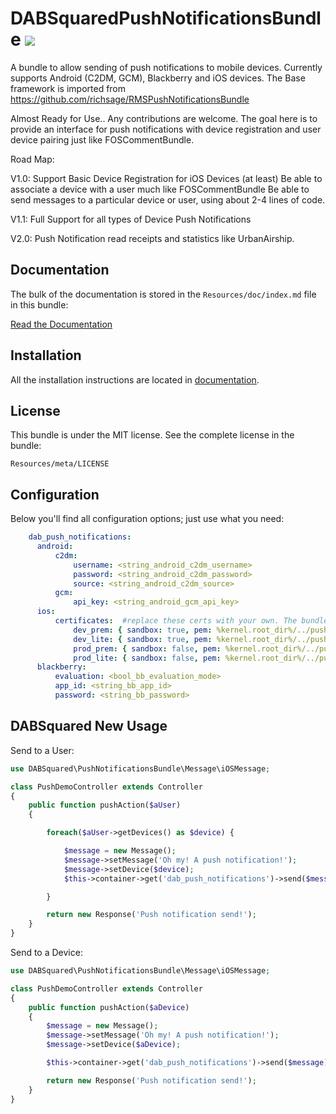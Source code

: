# DABSquaredPushNotificationsBundle ![](https://secure.travis-ci.org/bassrock499/DABSquaredPushNotificationsBundle.png)

A bundle to allow sending of push notifications to mobile devices.  Currently supports Android (C2DM, GCM), Blackberry and iOS devices. The Base framework is imported from https://github.com/richsage/RMSPushNotificationsBundle

Almost Ready for Use.. Any contributions are welcome. The goal here is to provide an interface for push notifications with device registration and user device pairing just like FOSCommentBundle.


Road Map:

V1.0:
  Support Basic Device Registration for iOS Devices (at least)
  Be able to associate a device with a user much like FOSCommentBundle
  Be able to send messages to a particular device or user, using about 2-4 lines of code.

V1.1:
  Full Support for all types of Device Push Notifications

V2.0:
  Push Notification read receipts and statistics like UrbanAirship.


Documentation
-------------

The bulk of the documentation is stored in the `Resources/doc/index.md`
file in this bundle:

[Read the Documentation](https://github.com/DABSquared/DABSquaredPushNotificationsBundle/blob/master/Resources/doc/index.md)

Installation
------------

All the installation instructions are located in [documentation](https://github.com/DABSquared/DABSquaredPushNotificationsBundle/blob/master/Resources/doc/index.md).

License
-------

This bundle is under the MIT license. See the complete license in the bundle:

    Resources/meta/LICENSE


Configuration
-------

Below you'll find all configuration options; just use what you need:

``` yaml
    dab_push_notifications:
      android:
          c2dm:
              username: <string_android_c2dm_username>
              password: <string_android_c2dm_password>
              source: <string_android_c2dm_source>
          gcm:
              api_key: <string_android_gcm_api_key>
      ios:
          certificates:  #replace these certs with your own. The bundle will loop through all certs displayed here when sending a push based on the sandbox param. You can add as many certificates as you need.
              dev_prem: { sandbox: true, pem: %kernel.root_dir%/../pushcerts/premium/dev/certificate.pem, passphrase: ~}
              dev_lite: { sandbox: true, pem: %kernel.root_dir%/../pushcerts/lite/dev/certificate.pem, passphrase: ~}
              prod_prem: { sandbox: false, pem: %kernel.root_dir%/../pushcerts/premium/prod/certificate.pem, passphrase: ~}
              prod_lite: { sandbox: false, pem: %kernel.root_dir%/../pushcerts/lite/prod/certificate.pem, passphrase: ~}
      blackberry:
          evaluation: <bool_bb_evaluation_mode>
          app_id: <string_bb_app_id>
          password: <string_bb_password>
```



## DABSquared New Usage

Send to a User:

``` php
use DABSquared\PushNotificationsBundle\Message\iOSMessage;

class PushDemoController extends Controller
{
    public function pushAction($aUser)
    {

        foreach($aUser->getDevices() as $device) {

            $message = new Message();
            $message->setMessage('Oh my! A push notification!');
            $message->setDevice($device);
            $this->container->get('dab_push_notifications')->send($message);

        }

        return new Response('Push notification send!');
    }
}
```

Send to a Device:

``` php
use DABSquared\PushNotificationsBundle\Message\iOSMessage;

class PushDemoController extends Controller
{
    public function pushAction($aDevice)
    {
        $message = new Message();
        $message->setMessage('Oh my! A push notification!');
        $message->setDevice($aDevice);

        $this->container->get('dab_push_notifications')->send($message);

        return new Response('Push notification send!');
    }
}
```

